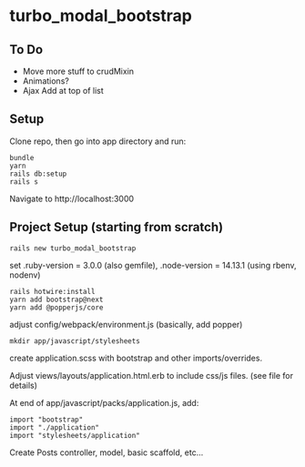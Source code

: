 # turbo_modal_bootstrap



## To Do
* Move more stuff to crudMixin
* Animations?
* Ajax Add at top of list

## Setup

Clone repo, then go into app directory and run:
```
bundle
yarn
rails db:setup
rails s
```
Navigate to http://localhost:3000

## Project Setup (starting from scratch)

```
rails new turbo_modal_bootstrap
```

set .ruby-version = 3.0.0 (also gemfile), .node-version = 14.13.1 (using rbenv, nodenv)

```
rails hotwire:install
yarn add bootstrap@next
yarn add @popperjs/core
```

adjust  config/webpack/environment.js (basically, add popper)

```
mkdir app/javascript/stylesheets
```

create application.scss with bootstrap and other imports/overrides.

Adjust views/layouts/application.html.erb to include css/js files. (see file for details)

At end of app/javascript/packs/application.js, add:
```
import "bootstrap"
import "./application"
import "stylesheets/application"
```

Create Posts controller, model, basic scaffold, etc...
